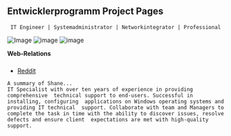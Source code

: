 ## Entwicklerprogramm Project Pages

```
 IT Engineer | Systemadministrator | Networkintegrator | Professional
```
![Image](https://entwicklerprogramm.com/wp-content/uploads/2022/01/Banner.png)
![image](https://user-images.githubusercontent.com/10331519/192105716-814e346c-4454-4e1a-a069-c5f8c59db399.png)
![image](https://user-images.githubusercontent.com/10331519/192105613-8cbfd86c-8d2c-4055-ae46-43ec431e8d0c.png)


**Web-Relations**
### 

- [Reddit](https://www.reddit.com/user/BananaFederal)


```about
A summary of Shane...
IT Specialist with over ten years of experience in providing comprehensive  technical support to end-users. Successful in installing, configuring  applications on Windows operating systems and providing IT technical  support. Collaborate with team and Managers to complete the task in time with the ability to discover issues, resolve defects and ensure client  expectations are met with high-quality support.
```
